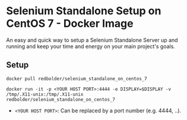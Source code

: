 # Selenium Standalone Setup on CentOS 7 - Docker Image
An easy and quick way to setup a Selenium Standalone Server up and running and keep your time and energy on your main project's goals.

## Setup
 ```
docker pull redbolder/selenium_standalone_on_centos_7
 
docker run -it -p <YOUR HOST PORT>:4444 -e DISPLAY=$DISPLAY -v /tmp/.X11-unix:/tmp/.X11-unix redbolder/selenium_standalone_on_centos_7
 ```
   - `<YOUR HOST PORT>`: Can be replaced by a port number (e.g. 4444, ..).
